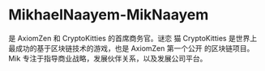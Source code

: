 # MikhaelNaayem-MikNaayem

是 AxiomZen 和 CryptoKitties 的首席商务官。谜恋 猫 CryptoKitties 是世界上最成功的基于区块链技术的游戏，也是 AxiomZen 第一个公开 的区块链项目。Mik 专注于指导商业战略，发展伙伴关系，以及发展公司平台。
